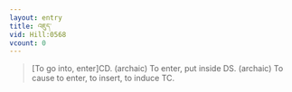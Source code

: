 ```yaml
---
layout: entry
title: འཇུད་
vid: Hill:0568
vcount: 0
---
```

> [To go into, enter]CD\. (archaic) To enter, put inside DS\. (archaic) To cause to enter, to insert, to induce TC\.

